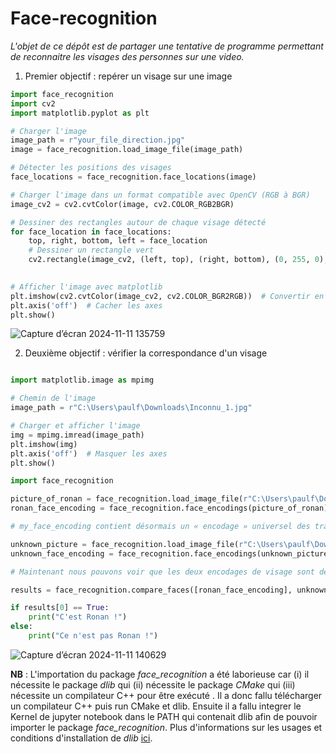 # Face-recognition

*L'objet de ce dépôt est de partager une tentative de programme permettant de reconnaitre les visages des personnes sur une video.*

1) Premier objectif : repérer un visage sur une image

``` python
import face_recognition
import cv2
import matplotlib.pyplot as plt

# Charger l'image
image_path = r"your_file_direction.jpg"
image = face_recognition.load_image_file(image_path)

# Détecter les positions des visages
face_locations = face_recognition.face_locations(image)

# Charger l'image dans un format compatible avec OpenCV (RGB à BGR)
image_cv2 = cv2.cvtColor(image, cv2.COLOR_RGB2BGR)

# Dessiner des rectangles autour de chaque visage détecté
for face_location in face_locations:
    top, right, bottom, left = face_location
    # Dessiner un rectangle vert
    cv2.rectangle(image_cv2, (left, top), (right, bottom), (0, 255, 0), 2)
    

# Afficher l'image avec matplotlib
plt.imshow(cv2.cvtColor(image_cv2, cv2.COLOR_BGR2RGB))  # Convertir en RGB pour l'affichage correct
plt.axis('off')  # Cacher les axes
plt.show()
```

![Capture d’écran 2024-11-11 135759](https://github.com/user-attachments/assets/b2554c18-52fd-45a2-9f90-68a38ce811dd)

2) Deuxième objectif : vérifier la correspondance d'un visage

``` python

import matplotlib.image as mpimg

# Chemin de l'image
image_path = r"C:\Users\paulf\Downloads\Inconnu_1.jpg"

# Charger et afficher l'image
img = mpimg.imread(image_path)
plt.imshow(img)
plt.axis('off')  # Masquer les axes
plt.show()

import face_recognition

picture_of_ronan = face_recognition.load_image_file(r"C:\Users\paulf\Downloads\Face-recognition\Ronan.jpg")
ronan_face_encoding = face_recognition.face_encodings(picture_of_ronan)[0]

# my_face_encoding contient désormais un « encodage » universel des traits du visage qui peut être comparé à n'importe quelle autre photo de visage !

unknown_picture = face_recognition.load_image_file(r"C:\Users\paulf\Downloads\Face-recognition\Inconnu_1.jpg") 
unknown_face_encoding = face_recognition.face_encodings(unknown_picture)[0]

# Maintenant nous pouvons voir que les deux encodages de visage sont de la même personne avec `compare_faces` !

results = face_recognition.compare_faces([ronan_face_encoding], unknown_face_encoding)

if results[0] == True:
    print("C'est Ronan !")
else:
    print("Ce n'est pas Ronan !")
```

![Capture d’écran 2024-11-11 140629](https://github.com/user-attachments/assets/20ee3eb1-862b-419e-ae8e-f54cc8c0983e)




   
**NB** : L'importation du package *face_recognition* a été laborieuse car (i) il nécessite le package *dlib* qui (ii) nécessite le package *CMake* qui (iii) nécessite un compilateur C++ pour être exécuté .
Il a donc fallu télécharger un compilateur C++ puis run CMake et dlib. Ensuite il a fallu integrer le Kernel de jupyter notebook dans le PATH qui contenait dlib afin de pouvoir importer le package *face_recognition*.
Plus d'informations sur les usages et conditions d'installation de _dlib_ [ici](http://dlib.net/). 
